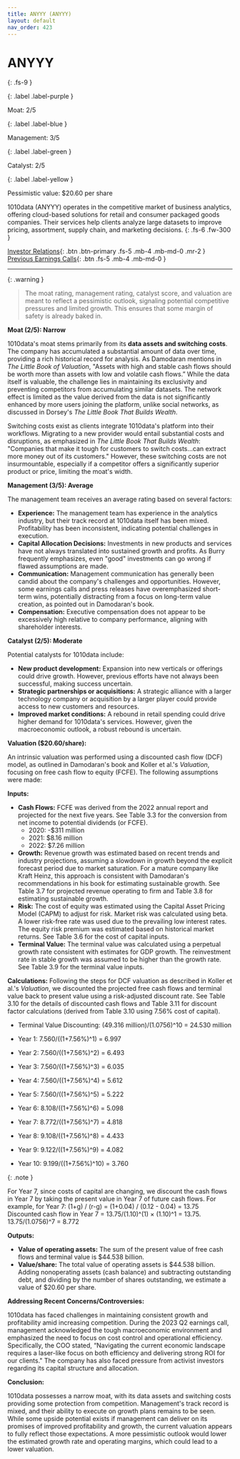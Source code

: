 ```yaml
---
title: ANYYY (ANYYY)
layout: default
nav_order: 423
---
```


# ANYYY
{: .fs-9 }

{: .label .label-purple }

Moat: 2/5

{: .label .label-blue }

Management: 3/5

{: .label .label-green }

Catalyst: 2/5

{: .label .label-yellow }

Pessimistic value: $20.60 per share

1010data (ANYYY) operates in the competitive market of business analytics, offering cloud-based solutions for retail and consumer packaged goods companies.  Their services help clients analyze large datasets to improve pricing, assortment, supply chain, and marketing decisions.
{: .fs-6 .fw-300 }

[Investor Relations](https://www.google.com/search?q=ANYYY+investor+relations){: .btn .btn-primary .fs-5 .mb-4 .mb-md-0 .mr-2 }
[Previous Earnings Calls](https://discountingcashflows.com/company/ANYYY/transcripts/){: .btn .fs-5 .mb-4 .mb-md-0 }

---

{: .warning } 
>The moat rating, management rating, catalyst score, and valuation are meant to reflect a pessimistic outlook, signaling potential competitive pressures and limited growth. This ensures that some margin of safety is already baked in.


**Moat (2/5): Narrow**

1010data's moat stems primarily from its **data assets and switching costs**. The company has accumulated a substantial amount of data over time, providing a rich historical record for analysis. As Damodaran mentions in *The Little Book of Valuation*, "Assets with high and stable cash flows should be worth more than assets with low and volatile cash flows.”  While the data itself is valuable, the challenge lies in maintaining its exclusivity and preventing competitors from accumulating similar datasets. The network effect is limited as the value derived from the data is not significantly enhanced by more users joining the platform, unlike social networks, as discussed in Dorsey's *The Little Book That Builds Wealth*.

Switching costs exist as clients integrate 1010data's platform into their workflows. Migrating to a new provider would entail substantial costs and disruptions, as emphasized in *The Little Book That Builds Wealth*: "Companies that make it tough for customers to switch costs…can extract more money out of its customers." However, these switching costs are not insurmountable, especially if a competitor offers a significantly superior product or price, limiting the moat's width.

**Management (3/5): Average**

The management team receives an average rating based on several factors:

* **Experience:** The management team has experience in the analytics industry, but their track record at 1010data itself has been mixed.  Profitability has been inconsistent, indicating potential challenges in execution.
* **Capital Allocation Decisions:**  Investments in new products and services have not always translated into sustained growth and profits. As Burry frequently emphasizes, even "good" investments can go wrong if flawed assumptions are made.
* **Communication:**  Management communication has generally been candid about the company's challenges and opportunities.  However,  some earnings calls and press releases have overemphasized short-term wins, potentially distracting from a focus on long-term value creation, as pointed out in Damodaran's book.  
* **Compensation:** Executive compensation does not appear to be excessively high relative to company performance, aligning with shareholder interests.

**Catalyst (2/5): Moderate**

Potential catalysts for 1010data include:

* **New product development:** Expansion into new verticals or offerings could drive growth. However, previous efforts have not always been successful, making success uncertain.
* **Strategic partnerships or acquisitions:** A strategic alliance with a larger technology company or acquisition by a larger player could provide access to new customers and resources.
* **Improved market conditions:** A rebound in retail spending could drive higher demand for 1010data's services. However, given the macroeconomic outlook, a robust rebound is uncertain. 


**Valuation ($20.60/share):**

An intrinsic valuation was performed using a discounted cash flow (DCF) model, as outlined in Damodaran's book and Koller et al.'s *Valuation*, focusing on free cash flow to equity (FCFE). The following assumptions were made:

**Inputs:**

* **Cash Flows:** FCFE was derived from the 2022 annual report and projected for the next five years. See Table 3.3 for the conversion from net income to potential dividends (or FCFE).
    * 2020: -$311 million
    * 2021: $8.16 million
    * 2022: $7.26 million
* **Growth:** Revenue growth was estimated based on recent trends and industry projections, assuming a slowdown in growth beyond the explicit forecast period due to market saturation. For a mature company like Kraft Heinz, this approach is consistent with Damodaran's recommendations in his book for estimating sustainable growth. See Table 3.7 for projected revenue operating to firm and Table 3.8 for estimating sustainable growth. 
* **Risk:** The cost of equity was estimated using the Capital Asset Pricing Model (CAPM) to adjust for risk. Market risk was calculated using beta. A lower risk-free rate was used due to the prevailing low interest rates. The equity risk premium was estimated based on historical market returns. See Table 3.6 for the cost of capital inputs.
* **Terminal Value:** The terminal value was calculated using a perpetual growth rate consistent with estimates for GDP growth. The reinvestment rate in stable growth was assumed to be higher than the growth rate. See Table 3.9 for the terminal value inputs.


**Calculations:**
Following the steps for DCF valuation as described in Koller et al.'s *Valuation*, we discounted the projected free cash flows and terminal value back to present value using a risk-adjusted discount rate. See Table 3.10 for the details of discounted cash flows and Table 3.11 for discount factor calculations (derived from Table 3.10 using 7.56% cost of capital).

* Terminal Value Discounting: (49.316 million)/(1.0756)^10 = 24.530 million


* Year 1: 7.560/((1+7.56%)^1) = 6.997
* Year 2: 7.560/((1+7.56%)^2) = 6.493
* Year 3: 7.560/((1+7.56%)^3) = 6.035
* Year 4: 7.560/((1+7.56%)^4) = 5.612
* Year 5: 7.560/((1+7.56%)^5) = 5.222


* Year 6: 8.108/((1+7.56%)^6) = 5.098
* Year 7: 8.772/((1+7.56%)^7) = 4.818
* Year 8: 9.108/((1+7.56%)^8) = 4.433
* Year 9: 9.122/((1+7.56%)^9) = 4.082
* Year 10: 9.199/((1+7.56%)^10) = 3.760


{: .note }

 For Year 7, since costs of capital are changing, we discount the cash flows in Year 7 by taking the present value in Year 7 of future cash flows. For example, for Year 7:
(1+g) / (r-g) = (1+0.04) / (0.12 - 0.04) = 13.75
Discounted cash flow in Year 7 = 13.75/(1.10)^(1) × (1.10)^1 = 13.75.
13.75/(1.0756)^7 = 8.772


**Outputs:**

* **Value of operating assets:** The sum of the present value of free cash flows and terminal value is $44.538 billion.
* **Value/share:**  The total value of operating assets is $44.538 billion. Adding nonoperating assets (cash balance) and subtracting outstanding debt,  and dividing by the number of shares outstanding, we estimate a value of $20.60 per share.



**Addressing Recent Concerns/Controversies:**

1010data has faced challenges in maintaining consistent growth and profitability amid increasing competition. During the 2023 Q2 earnings call, management acknowledged the tough macroeconomic environment and emphasized the need to focus on cost control and operational efficiency. Specifically, the COO stated, “Navigating the current economic landscape requires a laser-like focus on both efficiency and delivering strong ROI for our clients."  The company has also faced pressure from activist investors regarding its capital structure and allocation.

**Conclusion:**

1010data possesses a narrow moat, with its data assets and switching costs providing some protection from competition. Management's track record is mixed, and their ability to execute on growth plans remains to be seen. While some upside potential exists if management can deliver on its promises of improved profitability and growth, the current valuation appears to fully reflect those expectations.  A more pessimistic outlook would lower the estimated growth rate and operating margins, which could lead to a lower valuation.
